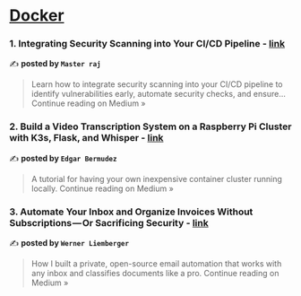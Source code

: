 
<h1><a href=https://medium.com/tag/docker/recommended target="_blank" rel="noopener noreferrer">Docker</a></h1>
<h3>1. Integrating Security Scanning into Your CI/CD Pipeline - <a href="https://medium.com/@masterrajpatel/integrating-security-scanning-into-your-ci-cd-pipeline-8c5e924c2686?source=rss------docker-5" target="_blank" rel="noopener noreferrer">link</a></h3>

✍️ **posted by `Master raj`**

<blockquote>Learn how to integrate security scanning into your CI/CD pipeline to identify vulnerabilities early, automate security checks, and ensure…
Continue reading on Medium »</blockquote>

<h3>2. Build a Video Transcription System on a Raspberry Pi Cluster with K3s, Flask, and Whisper - <a href="https://medium.com/@viajesubmarino/build-a-video-transcription-system-on-a-raspberry-pi-cluster-with-k3s-flask-and-whisper-bc0cbb4cbfae?source=rss------docker-5" target="_blank" rel="noopener noreferrer">link</a></h3>

✍️ **posted by `Edgar Bermudez`**

<blockquote>A tutorial for having your own inexpensive container cluster running locally.
Continue reading on Medium »</blockquote>

<h3>3. Automate Your Inbox and Organize Invoices Without Subscriptions — Or Sacrificing Security - <a href="https://werner-liemberger.medium.com/automate-your-inbox-and-organize-invoices-without-subscriptions-or-sacrificing-security-31119f5e48c7?source=rss------docker-5" target="_blank" rel="noopener noreferrer">link</a></h3>

✍️ **posted by `Werner Liemberger`**

<blockquote>How I built a private, open-source email automation that works with any inbox and classifies documents like a pro.
Continue reading on Medium »</blockquote>

